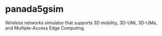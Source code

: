 # panada5gsim
Wireless networks simulator that supports 3D mobility, 3D-UMi, 3D-UMa, and Multiple-Access Edge Computing.
